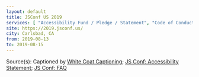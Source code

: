 ```yaml
---
layout: default
title: JSConf US 2019
services: [ "Accessibility Fund / Pledge / Statement", "Code of Conduct", "Mobility Access", "Service Animals Welcome", "Live Captioning", "Dietary Accommodation", "Childcare", "Child-Friendly Environment", "Nursing / Pumping Room", "Financial Aid / Scholarships" ]
site: https://2019.jsconf.us/
city: Carlsbad, CA
from: 2019-08-13
to: 2019-08-15
---
```


Source(s): Captioned by [White Coat Captioning](http://www.whitecoatcaptioning.com/); [JS Conf: Accessibility Statement](https://2019.jsconf.us/accessibility/); [JS Conf: FAQ](https://2019.jsconf.us/about/faq/)